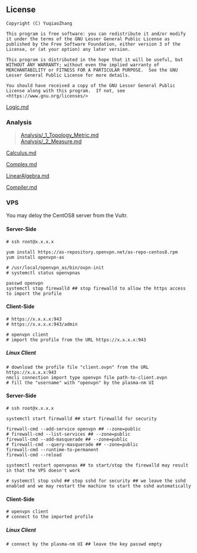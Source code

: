 ## License  
```  
Copyright (C) YuqiaoZhang

This program is free software: you can redistribute it and/or modify it under the terms of the GNU Lesser General Public License as published by the Free Software Foundation, either version 3 of the License, or (at your option) any later version.

This program is distributed in the hope that it will be useful, but WITHOUT ANY WARRANTY; without even the implied warranty of MERCHANTABILITY or FITNESS FOR A PARTICULAR PURPOSE.  See the GNU Lesser General Public License for more details.

You should have received a copy of the GNU Lesser General Public License along with this program.  If not, see <https://www.gnu.org/licenses/>
```  
   
   
[Logic.md](Logic.md)  

### Analysis  
   
> [Analysis/_1_Topology_Metric.md](Analysis/_1_Topology_Metric.md)   
> [Analysis/_2_Measure.md](Analysis/_2_Measure.md)    

[Calculus.md](Calculus.md)    

[Complex.md](Complex.md)  

[LinearAlgebra.md](LinearAlgebra.md)   

[Compiler.md](Compiler.md)  

### VPS

You may deloy the CentOS8 server from the Vultr.

#### Server-Side  
```shell  
# ssh root@x.x.x.x

yum install https://as-repository.openvpn.net/as-repo-centos8.rpm
yum install openvpn-as

# /usr/local/openvpn_as/bin/ovpn-init
# systemctl status openvpnas

passwd openvpn
systemctl stop firewalld ## stop firewalld to allow the https access to import the profile
```

#### Client-Side  
```shell
# https://x.x.x.x:943
# https://x.x.x.x:943/admin

# openvpn client
# import the profile from the URL https://x.x.x.x:943
```  

##### Linux Client  
```shell
# download the profile file "client.ovpn" from the URL https://x.x.x.x:943
nmcli connection import type openvpn file path-to-client.ovpn
# fill the "username" with "openvpn" by the plasma-nm UI
```  

#### Server-Side  
```shell
# ssh root@x.x.x.x

systemctl start firewalld ## start firewalld for security

firewall-cmd --add-service openvpn ## --zone=public
# firewall-cmd --list-services ## --zone=public
firewall-cmd --add-masquerade ## --zone=public
# firewall-cmd --query-masquerade ## --zone=public
firewall-cmd --runtime-to-permanent
firewall-cmd --reload

systemctl restart openvpnas ## to start/stop the firewalld may result in that the VPS doesn't work

# systemctl stop sshd ## stop sshd for security ## we leave the sshd enabled and we may restart the machine to start the sshd automatically
```

#### Client-Side  
```shell
# openvpn client
# connect to the imported profile
```

##### Linux Client  
```shell
# connect by the plasma-nm UI ## leave the key passwd empty
```
